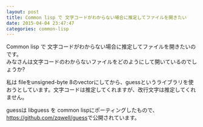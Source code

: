 ```yaml
---
layout: post
title: Common lisp で 文字コードがわからない場合に推定してファイルを開きたい
date: 2015-04-04 23:47:47
categories: common-lisp
---
```

<p>Common lisp で 文字コードがわからない場合に推定してファイルを開きたいのです。<br>
みなさんは文字コードのわからないファイルをどのようにして開いているのでしょうか?</p>

<p>私は fileをunsigned-byte 8のvectorにしてから、guessというライブラリを使おうとしています。文字コードは推定してくれますが、改行文字は推定してくれません。</p>

<p>guessは libguess を common lispにポーティングしたもので、<a href="https://github.com/zqwell/guess" rel="nofollow">https://github.com/zqwell/guess</a>で公開されています。</p>
